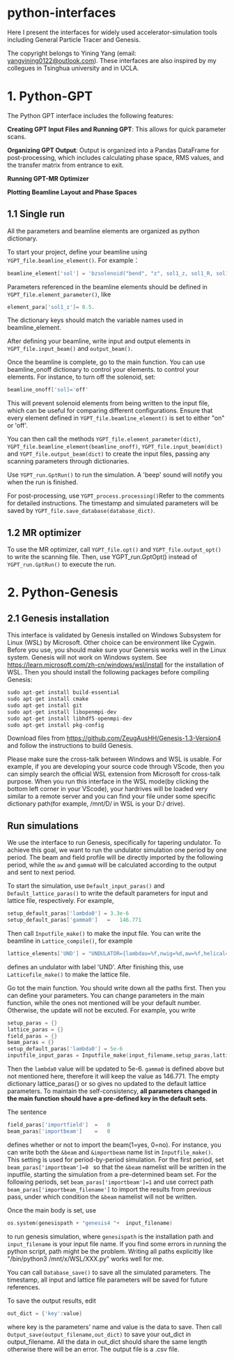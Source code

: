 # python-interfaces
Here I present the interfaces for widely used accelerator-simulation tools including General Particle Tracer and Genesis.   

The copyright belongs to Yining Yang (email: yangyining0122@outlook.com). These interfaces are also inspired by my collegues in Tsinghua university and in UCLA. 

# 1. Python-GPT
The Python GPT interface includes the following features:

**Creating GPT Input Files and Running GPT**: This allows for quick parameter scans.

**Organizing GPT Output**: Output is organized into a Pandas DataFrame for post-processing, which includes calculating phase space, RMS values, and the transfer matrix from entrance to exit.

**Running GPT-MR Optimizer**

**Plotting Beamline Layout and Phase Spaces**

## 1.1 Single run
All the parameters and beamline elements are organized as python dictionary. 

To start your project, define your beamline using ```YGPT_file.beamline_element()```. For example： 

```asm
beamline_element['sol'] = 'bzsolenoid("bend", "z", sol1_z, sol1_R, sol1_L, sol1_nI);'
```

Parameters referenced in the beamline elements should be defined in  ```YGPT_file.element_parameter()```, like 

```asm
element_para['sol1_z']= 0.5.
```

The dictionary keys should match the variable names used in beamline_element.

After defining your beamline, write input and output elements in  ```YGPT_file.input_beam()``` and ```output_beam()```.

Once the beamline is complete, go to the main function. You can use beamline_onoff dictionary to control your elements. to control your elements. For instance, to turn off the solenoid, set:

```asm
beamline_onoff['sol]='off'
```

This will prevent solenoid elements from being written to the input file, which can be useful for comparing different configurations. Ensure that every element defined in ```YGPT_file.beamline_element()``` is set to either "on" or 'off'.

You can then call the methods ```YGPT_file.element_parameter(dict)```, ```YGPT_file.beamline_element(beamline_onoff)```, ```YGPT_file.input_beam(dict)``` and ```YGPT_file.output_beam(dict)``` to create the input files, passing any scanning parameters through dictionaries.

Use ```YGPT_run.GptRun()``` to run the simulation. A 'beep' sound will notify you when the run is finished.

For post-processing, use ```YGPT_process.processing()```Refer to the comments for detailed instructions. The timestamp and simulated parameters will be saved by ```YGPT_file.save_database(database_dict)```.

## 1.2 MR optimizer

To use the MR optimizer, call ```YGPT_file.opt()``` and ```YGPT_file.output_opt()``` to write the scanning file. Then, use YGPT_run.GptOpt() instead of ```YGPT_run.GptRun()``` to execute the run. 

# 2. Python-Genesis

## 2.1 Genesis installation

This interface is validated by Genesis installed on Windows Subsystem for Linux (WSL) by Microsoft. Other choice can be environment like Cygwin. Before you use, you should make sure your Genersis works well in the Linux system. Genesis will not work on Windows system. See https://learn.microsoft.com/zh-cn/windows/wsl/install for the installation of WSL. Then you should install the following packages before compiling Genesis:

```asm
sudo apt-get install build-essential
sudo apt-get install cmake
sudo apt-get install git
sudo apt-get install libopenmpi-dev
sudo apt-get install libhdf5-openmpi-dev
sudo apt-get install pkg-config
```
Download files from https://github.com/ZeugAusHH/Genesis-1.3-Version4 and follow the instructions to build Genesis. 

Please make sure the cross-talk between Windows and WSL is usable. For example, if you are developing your source code through VScode, then you can simply search the official WSL extension from Microsoft for cross-talk purpose. When you run this interface in the WSL mode(by clicking the bottom left corner in your VScode), your hardrives will be loaded very similar to a remote server and you can find your file under some specific dictionary path(for example, /mnt/D/ in WSL is your D:/ drive).

## Run simulations
We use the interface to run Genesis, specifically for tapering undulator. To achieve this goal, we want to run the undulator simulation one period by one period. The beam and field profile will be directly imported by the following period, while the ```aw``` and ```gamma0``` will be calculated according to the output and sent to next period. 

To start the simulation, use ```Default_input_paras()``` and ```Default_lattice_paras()``` to write the default parameters for input and lattice file, respectively. For example,  

```asm
setup_default_paras['lambda0'] = 3.3e-6
setup_default_paras['gamma0']   =   146.771
```

Then call ```Inputfile_make()``` to make the input file. You can write the beamline in ```Lattice_compile()```, for example

```asm
lattice_elements['UND'] = "UNDULATOR={lambdau=%f,nwig=%d,aw=%f,helical=%s}"%(beamline_input_paras['UND_lambdau'],beamline_input_paras['UND_nwig'],beamline_input_paras['UND_aw'],beamline_input_paras['UND_helical'])
```

defines an undulator with label 'UND'. After finishing this, use ```Latticefile_make()``` to make the lattice file.  

Go tot the main function. You should write down all the paths first. Then you can define your parameters. You can change parameters in the main function, while the ones not mentioned will be your default number.  Otherwise, the update will not be excuted. For example, you write 

```asm
setup_paras = {}
lattice_paras = {} 
field_paras = {}
beam_paras = {}
setup_default_paras['lambda0'] = 5e-6
inputfile_input_paras = Inputfile_make(input_filename,setup_paras,lattice_paras,field_paras,beam_paras)
```

Then the ```lambda0``` value will be updated to 5e-6. ```gamma0``` is defined above but not mentioned here, therefore it will keep the value as 146.771. The empty dictionary lattice_paras{} or so gives no updated to the default lattice parameters. To maintain the self-consistency, **all parameters changed in the main function should have a pre-defined key in the default sets**.

The sentence 

```asm
field_paras['importfield']  =   0
beam_paras['importbeam']    =   0
```

defines whether or not to import the beam(1=yes, 0=no). For instance, you can write both the ```&beam``` and ```&importbeam``` name list in ```Inputfile_make()```. This setting is used for period-by-period simulation. For the first period, set ```beam_paras['importbeam']=0 ``` so that the ```&beam``` namelist will be written in the inputfile, starting the simulation from a pre-determined beam set. For the following periods, set ```beam_paras['importbeam']=1``` and use correct path ```beam_paras['importbeam_filename']``` to import the results from previous pass, under which condition the ```&beam``` namelist will not be written. 

Once the main body is set, use 

```asm
os.system(genesispath + "genesis4 "+  input_filename)
```

to run genesis simulation, where ```genesispath``` is the installation path and ```input_filename``` is your input file name. If you find some errors in running the python script, path might be the problem. Writing all paths explicitly like "/bin/python3 /mnt/x/WSL/XXX.py" works well for me.

You can call ```Database_save()``` to save all the simulated parameters. The timestamp, all input and lattice file parameters will be saved for future references. 

To save the output results, edit

```asm
out_dict = {'key':value}
```

where key is the parameters' name and value is the data to save. Then call ```Output_save(output_filename,out_dict)``` to save your out_dict in output_filename. All the data in out_dict should share the same length otherwise there will be an error. The output file is a .csv file. 
 



